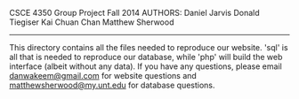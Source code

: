 CSCE 4350 Group Project
Fall 2014
AUTHORS: Daniel Jarvis
		 Donald Tiegiser
		 Kai Chuan Chan
		 Matthew Sherwood

-------------------------
This directory contains all the files needed to reproduce our website. 'sql' is
all that is needed to reproduce our database, while 'php' will build the web
interface (albeit without any data). If you have any questions, please email
danwakeem@gmail.com for website questions and matthewsherwood@my.unt.edu for
database questions.
